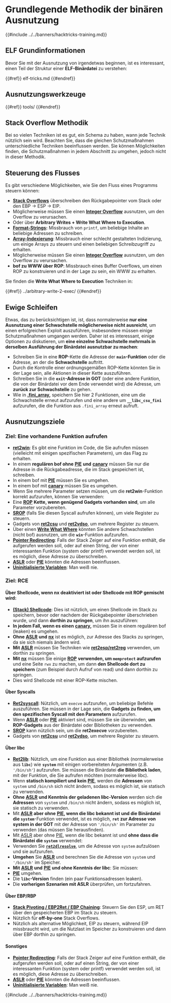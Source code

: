 # Grundlegende Methodik der binären Ausnutzung

{{#include ../../banners/hacktricks-training.md}}

## ELF Grundinformationen

Bevor Sie mit der Ausnutzung von irgendetwas beginnen, ist es interessant, einen Teil der Struktur einer **ELF-Binärdatei** zu verstehen:

{{#ref}}
elf-tricks.md
{{#endref}}

## Ausnutzungswerkzeuge

{{#ref}}
tools/
{{#endref}}

## Stack Overflow Methodik

Bei so vielen Techniken ist es gut, ein Schema zu haben, wann jede Technik nützlich sein wird. Beachten Sie, dass die gleichen Schutzmaßnahmen unterschiedliche Techniken beeinflussen werden. Sie können Möglichkeiten finden, die Schutzmaßnahmen in jedem Abschnitt zu umgehen, jedoch nicht in dieser Methodik.

## Steuerung des Flusses

Es gibt verschiedene Möglichkeiten, wie Sie den Fluss eines Programms steuern können:

- [**Stack Overflows**](../stack-overflow/) überschreiben den Rückgabepointer vom Stack oder den EBP -> ESP -> EIP.
- Möglicherweise müssen Sie einen [**Integer Overflow**](../integer-overflow.md) ausnutzen, um den Overflow zu verursachen.
- Oder über **Arbitrary Writes + Write What Where to Execution**.
- [**Format-Strings**](../format-strings/)**:** Missbrauch von `printf`, um beliebige Inhalte an beliebige Adressen zu schreiben.
- [**Array-Indexierung**](../array-indexing.md): Missbrauch einer schlecht gestalteten Indizierung, um einige Arrays zu steuern und einen beliebigen Schreibzugriff zu erhalten.
- Möglicherweise müssen Sie einen [**Integer Overflow**](../integer-overflow.md) ausnutzen, um den Overflow zu verursachen.
- **bof zu WWW über ROP**: Missbrauch eines Buffer Overflows, um einen ROP zu konstruieren und in der Lage zu sein, ein WWW zu erhalten.

Sie finden die **Write What Where to Execution** Techniken in:

{{#ref}}
../arbitrary-write-2-exec/
{{#endref}}

## Ewige Schleifen

Etwas, das zu berücksichtigen ist, ist, dass normalerweise **nur eine Ausnutzung einer Schwachstelle möglicherweise nicht ausreicht**, um einen erfolgreichen Exploit auszuführen, insbesondere müssen einige Schutzmaßnahmen umgangen werden. Daher ist es interessant, einige Optionen zu diskutieren, um **eine einzelne Schwachstelle mehrmals in derselben Ausführung der Binärdatei ausnutzbar zu machen**:

- Schreiben Sie in eine **ROP**-Kette die Adresse der **`main`-Funktion** oder die Adresse, an der die **Schwachstelle** auftritt.
- Durch die Kontrolle einer ordnungsgemäßen ROP-Kette könnten Sie in der Lage sein, alle Aktionen in dieser Kette auszuführen.
- Schreiben Sie in die **`exit`-Adresse in GOT** (oder eine andere Funktion, die von der Binärdatei vor dem Ende verwendet wird) die Adresse, um **zurück zur Schwachstelle** zu gehen.
- Wie in [**.fini_array**](../arbitrary-write-2-exec/www2exec-.dtors-and-.fini_array.md#eternal-loop)**,** speichern Sie hier 2 Funktionen, eine um die Schwachstelle erneut aufzurufen und eine andere um **`__libc_csu_fini`** aufzurufen, die die Funktion aus `.fini_array` erneut aufruft.

## Ausnutzungsziele

### Ziel: Eine vorhandene Funktion aufrufen

- [**ret2win**](./#ret2win): Es gibt eine Funktion im Code, die Sie aufrufen müssen (vielleicht mit einigen spezifischen Parametern), um das Flag zu erhalten.
- In einem **regulären bof ohne** [**PIE**](../common-binary-protections-and-bypasses/pie/) **und** [**canary**](../common-binary-protections-and-bypasses/stack-canaries/) müssen Sie nur die Adresse in die Rückgabeadresse, die im Stack gespeichert ist, schreiben.
- In einem bof mit [**PIE**](../common-binary-protections-and-bypasses/pie/) müssen Sie es umgehen.
- In einem bof mit [**canary**](../common-binary-protections-and-bypasses/stack-canaries/) müssen Sie es umgehen.
- Wenn Sie mehrere Parameter setzen müssen, um die **ret2win**-Funktion korrekt aufzurufen, können Sie verwenden:
- Eine [**ROP**](./#rop-and-ret2...-techniques) **Kette, wenn genügend Gadgets vorhanden sind**, um alle Parameter vorzubereiten.
- [**SROP**](../rop-return-oriented-programing/srop-sigreturn-oriented-programming/) (falls Sie diesen Syscall aufrufen können), um viele Register zu steuern.
- Gadgets von [**ret2csu**](../rop-return-oriented-programing/ret2csu.md) und [**ret2vdso**](../rop-return-oriented-programing/ret2vdso.md), um mehrere Register zu steuern.
- Über einen [**Write What Where**](../arbitrary-write-2-exec/) könnten Sie andere Schwachstellen (nicht bof) ausnutzen, um die **`win`**-Funktion aufzurufen.
- [**Pointer Redirecting**](../stack-overflow/pointer-redirecting.md): Falls der Stack Zeiger auf eine Funktion enthält, die aufgerufen werden soll, oder auf einen String, der von einer interessanten Funktion (system oder printf) verwendet werden soll, ist es möglich, diese Adresse zu überschreiben.
- [**ASLR**](../common-binary-protections-and-bypasses/aslr/) oder [**PIE**](../common-binary-protections-and-bypasses/pie/) könnten die Adressen beeinflussen.
- [**Uninitialisierte Variablen**](../stack-overflow/uninitialized-variables.md): Man weiß nie.

### Ziel: RCE

#### Über Shellcode, wenn nx deaktiviert ist oder Shellcode mit ROP gemischt wird:

- [**(Stack) Shellcode**](./#stack-shellcode): Dies ist nützlich, um einen Shellcode im Stack zu speichern, bevor oder nachdem der Rückgabepointer überschrieben wurde, und dann **dorthin zu springen**, um ihn auszuführen:
- **In jedem Fall, wenn es einen** [**canary**](../common-binary-protections-and-bypasses/stack-canaries/)**,** müssen Sie in einem regulären bof (leaken) es umgehen.
- **Ohne** [**ASLR**](../common-binary-protections-and-bypasses/aslr/) **und** [**nx**](../common-binary-protections-and-bypasses/no-exec-nx.md) ist es möglich, zur Adresse des Stacks zu springen, da sie sich niemals ändern wird.
- **Mit** [**ASLR**](../common-binary-protections-and-bypasses/aslr/) müssen Sie Techniken wie [**ret2esp/ret2reg**](../rop-return-oriented-programing/ret2esp-ret2reg.md) verwenden, um dorthin zu springen.
- **Mit** [**nx**](../common-binary-protections-and-bypasses/no-exec-nx.md) müssen Sie einige [**ROP**](../rop-return-oriented-programing/) **verwenden, um `memprotect` aufzurufen** und eine Seite `rwx` zu machen, um dann **den Shellcode dort zu speichern** (zum Beispiel durch Aufruf von read) und dann dorthin zu springen.
- Dies wird Shellcode mit einer ROP-Kette mischen.

#### Über Syscalls

- [**Ret2syscall**](../rop-return-oriented-programing/rop-syscall-execv/): Nützlich, um `execve` aufzurufen, um beliebige Befehle auszuführen. Sie müssen in der Lage sein, die **Gadgets zu finden, um den spezifischen Syscall mit den Parametern** aufzurufen.
- Wenn [**ASLR**](../common-binary-protections-and-bypasses/aslr/) oder [**PIE**](../common-binary-protections-and-bypasses/pie/) aktiviert sind, müssen Sie sie überwinden, **um ROP-Gadgets** aus der Binärdatei oder Bibliotheken zu verwenden.
- [**SROP**](../rop-return-oriented-programing/srop-sigreturn-oriented-programming/) kann nützlich sein, um die **ret2execve** vorzubereiten.
- Gadgets von [**ret2csu**](../rop-return-oriented-programing/ret2csu.md) und [**ret2vdso**](../rop-return-oriented-programing/ret2vdso.md), um mehrere Register zu steuern.

#### Über libc

- [**Ret2lib**](../rop-return-oriented-programing/ret2lib/): Nützlich, um eine Funktion aus einer Bibliothek (normalerweise aus **`libc`**) wie **`system`** mit einigen vorbereiteten Argumenten (z.B. `'/bin/sh'`) aufzurufen. Sie müssen die Binärdatei **die Bibliothek laden**, mit der Funktion, die Sie aufrufen möchten (normalerweise libc).
- Wenn **statisch kompiliert und kein** [**PIE**](../common-binary-protections-and-bypasses/pie/), werden die **Adressen** von `system` und `/bin/sh` sich nicht ändern, sodass es möglich ist, sie statisch zu verwenden.
- **Ohne** [**ASLR**](../common-binary-protections-and-bypasses/aslr/) **und Kenntnis der geladenen libc-Version** werden sich die **Adressen** von `system` und `/bin/sh` nicht ändern, sodass es möglich ist, sie statisch zu verwenden.
- Mit [**ASLR**](../common-binary-protections-and-bypasses/aslr/) **aber ohne** [**PIE**](../common-binary-protections-and-bypasses/pie/)**, wenn die libc bekannt ist und die Binärdatei die `system`**-Funktion verwendet, ist es möglich, **`ret` zur Adresse von system in der GOT** mit der Adresse von `'/bin/sh'` im Parameter zu verwenden (das müssen Sie herausfinden).
- Mit [ASLR](../common-binary-protections-and-bypasses/aslr/) aber ohne [PIE](../common-binary-protections-and-bypasses/pie/), wenn die libc bekannt ist und **ohne dass die Binärdatei die `system`** verwendet:
- Verwenden Sie [**`ret2dlresolve`**](../rop-return-oriented-programing/ret2dlresolve.md), um die Adresse von `system` aufzulösen und sie aufzurufen.
- **Umgehen** Sie [**ASLR**](../common-binary-protections-and-bypasses/aslr/) und berechnen Sie die Adresse von `system` und `'/bin/sh'` im Speicher.
- **Mit** [**ASLR**](../common-binary-protections-and-bypasses/aslr/) **und** [**PIE**](../common-binary-protections-and-bypasses/pie/) **und ohne Kenntnis der libc**: Sie müssen:
- [**PIE**](../common-binary-protections-and-bypasses/pie/) umgehen.
- Die **`libc`-Version** finden (ein paar Funktionsadressen leaken).
- Die **vorherigen Szenarien mit ASLR** überprüfen, um fortzufahren.

#### Über EBP/RBP

- [**Stack Pivoting / EBP2Ret / EBP Chaining**](../stack-overflow/stack-pivoting-ebp2ret-ebp-chaining.md): Steuern Sie den ESP, um RET über den gespeicherten EBP im Stack zu steuern.
- Nützlich für **off-by-one** Stack Overflows.
- Nützlich als alternative Möglichkeit, EIP zu steuern, während EIP missbraucht wird, um die Nutzlast im Speicher zu konstruieren und dann über EBP dorthin zu springen.

#### Sonstiges

- [**Pointer Redirecting**](../stack-overflow/pointer-redirecting.md): Falls der Stack Zeiger auf eine Funktion enthält, die aufgerufen werden soll, oder auf einen String, der von einer interessanten Funktion (system oder printf) verwendet werden soll, ist es möglich, diese Adresse zu überschreiben.
- [**ASLR**](../common-binary-protections-and-bypasses/aslr/) oder [**PIE**](../common-binary-protections-and-bypasses/pie/) könnten die Adressen beeinflussen.
- [**Uninitialisierte Variablen**](../stack-overflow/uninitialized-variables.md): Man weiß nie.

{{#include ../../banners/hacktricks-training.md}}
